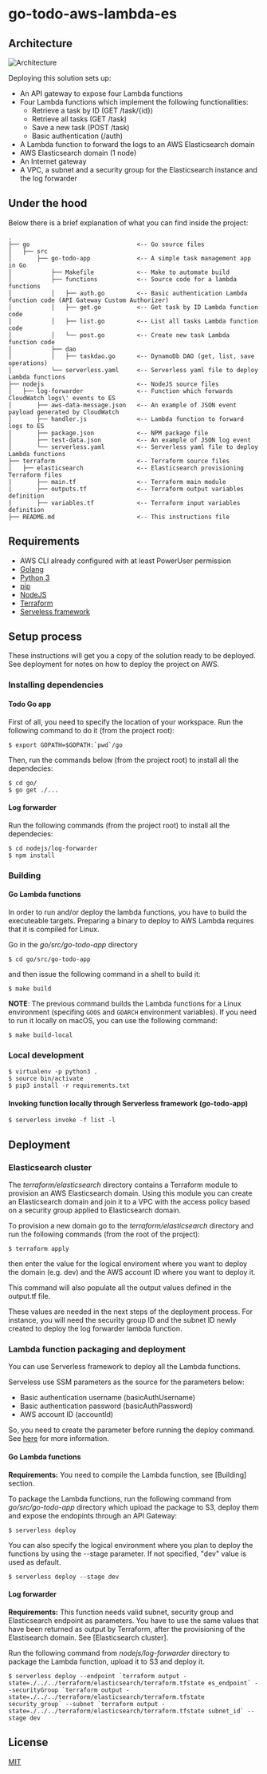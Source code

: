 # go-todo-aws-lambda-es

## Architecture

![Architecture](aws-architecture.jpeg)

Deploying this solution sets up:
* An API gateway to expose four Lambda functions
* Four Lambda functions which implement the following functionalities:
    * Retrieve a task by ID (GET /task/{id})
    * Retrieve all tasks (GET /task)
    * Save a new task (POST /task)
    * Basic authentication (/auth)
* A Lambda function to forward the logs to an AWS Elasticsearch domain
* AWS Elasticsearch domain (1 node)
* An Internet gateway
* A VPC, a subnet and a security group for the Elasticsearch instance and the log forwarder

## Under the hood 

Below there is a brief explanation of what you can find inside the project:

```
.
├── go                              <-- Go source files
│   ├── src
│       ├── go-todo-app             <-- A simple task management app in Go
│           ├── Makefile            <-- Make to automate build
│           ├── functions           <-- Source code for a lambda functions
│           │   ├── auth.go         <-- Basic authentication Lambda function code (API Gateway Custom Authorizer)
│           │   ├── get.go          <-- Get task by ID Lambda function code
│           │   ├── list.go         <-- List all tasks Lambda function code
│           │   └── post.go         <-- Create new task Lambda function code
│           ├── dao
│           │   ├── taskdao.go      <-- DynamoDb DAO (get, list, save operations)
│           └── serverless.yaml     <-- Serverless yaml file to deploy Lambda functions 
├── nodejs                          <-- NodeJS source files
│   ├── log-forwarder               <-- Function which forwards CloudWatch logs\' events to ES  
│       ├── aws-data-message.json   <-- An example of JSON event payload generated by CloudWatch 
│       ├── handler.js              <-- Lambda function to forward logs to ES 
│       ├── package.json            <-- NPM package file
│       ├── test-data.json          <-- An example of JSON log event
│       └── serverless.yaml         <-- Serverless yaml file to deploy Lambda functions 
├── terraform                       <-- Terraform source files
│   ├── elasticsearch               <-- Elasticsearch provisioning Terraform files 
|       ├── main.tf                 <-- Terraform main module
|       ├── outputs.tf              <-- Terraform output variables definition 
|       ├── variables.tf            <-- Terraform input variables definition
├── README.md                       <-- This instructions file
```

## Requirements

* AWS CLI already configured with at least PowerUser permission
* [Golang](https://golang.org)
* [Python 3](https://www.python.org/downloads/)
* [pip](https://pypi.org/project/pip/)
* [NodeJS](https://www.npmjs.com/get-npm)
* [Terraform](https://www.terraform.io/intro/getting-started/install.html)
* [Serveless framework](https://serverless.com/framework/docs/providers/aws/guide/quick-start/)

## Setup process

These instructions will get you a copy of the solution ready to be deployed. See deployment for notes on how to deploy the project on AWS.

### Installing dependencies

#### Todo Go app
First of all, you need to specify the location of your workspace. Run the following command to do it (from the project root): 

```shell
$ export GOPATH=$GOPATH:`pwd`/go
```

Then, run the commands below (from the project root) to install all the dependecies:

```shell
$ cd go/
$ go get ./...
```
#### Log forwarder

Run the following commands (from the project root) to install all the dependecies:

```shell
$ cd nodejs/log-forwarder
$ npm install
```

### Building

#### Go Lambda functions
In order to run and/or deploy the lambda functions, you have to build the executeable targets.
Preparing a binary to deploy to AWS Lambda requires that it is compiled for Linux.

Go in the *go/src/go-todo-app* directory

```shell
$ cd go/src/go-todo-app
```

and then issue the following command in a shell to build it:

```shell
$ make build
```
**NOTE**: The previous command builds the Lambda functions for a Linux environment (specifing `GOOS` and `GOARCH` environment variables). If you need to run it locally on macOS, you can use the following command:

```shell
$ make build-local
```

### Local development

```shell
$ virtualenv -p python3 .
$ source bin/activate
$ pip3 install -r requirements.txt
```

#### Invoking function locally through Serverless framework (go-todo-app)
```shell
$ serverless invoke -f list -l
```

## Deployment

### Elasticsearch cluster 

The *terraform/elasticsearch* directory contains a Terraform module to provision an AWS Elasticsearch domain. 
Using this module you can create an Elasticsearch domain and join it to a VPC with the access policy based on a security group applied to Elasticsearch domain.

To provision a new domain go to the *terraform/elasticsearch* directory and run the following commands (from the root of the project):

```shell
$ terraform apply
```

then enter the value for the logical enviroment where you want to deploy the domain (e.g. dev) and the AWS account ID where you want to deploy it. 

This command will also populate all the output values defined in the output.tf file. 

These values are needed in the next steps of the deployment process. For instance, you will need the security group ID and the subnet ID newly created to deploy the log forwarder lambda function. 

### Lambda function packaging and deployment

You can use Serverless framework to deploy all the Lambda functions.

Serveless use SSM parameters as the source for the parameters below:
* Basic authentication username (basicAuthUsername)
* Basic authentication password (basicAuthPassword)
* AWS account ID (accountId)

So, you need to create the parameter before running the deploy command. See [here](https://docs.aws.amazon.com/cli/latest/reference/ssm/put-parameter.html) for more information. 

#### Go Lambda functions

**Requirements:**
You need to compile the Lambda function, see [Building] section. 

To package the Lambda functions, run the following command from *go/src/go-todo-app* directory which upload the package to S3, deploy them and expose the endopints through an API Gateway:

```shell
$ serverless deploy
```

You can also specify the logical environment where you plan to deploy the functions by using the --stage parameter. If not specified, "dev" value is used as default. 

```shell
$ serverless deploy --stage dev
```

#### Log forwarder

**Requirements:**
This function needs valid subnet, security group and Elasticsearch endpoint as parameters. You have to use the same values that have been returned as output by Terraform, after the provisioning of the Elastisearch domain. See [Elasticsearch cluster].

Run the following command from *nodejs/log-forwarder* directory to package the Lambda function, upload it to S3 and deploy it. 

```shell
$ serverless deploy --endpoint `terraform output -state=./../../terraform/elasticsearch/terraform.tfstate es_endpoint` --securityGroup `terraform output -state=./../../terraform/elasticsearch/terraform.tfstate security_group` --subnet `terraform output -state=./../../terraform/elasticsearch/terraform.tfstate subnet_id` --stage dev
```

## License
[MIT](https://choosealicense.com/licenses/mit/)
